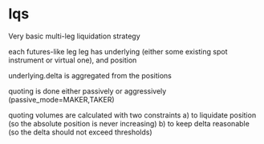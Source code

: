 # lqs

Very basic multi-leg liquidation strategy

each futures-like leg leg has underlying (either some existing spot instrument or virtual one), and position

underlying.delta is aggregated from the positions

quoting is done either passively or aggressively (passive_mode=MAKER,TAKER)

quoting volumes are calculated with two constraints
a) to liquidate position (so the absolute position is never increasing)
b) to keep delta reasonable (so the delta should not exceed thresholds)

